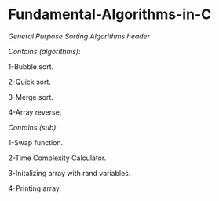 # Fundamental-Algorithms-in-C

*General Purpose Sorting Algorithms header*

*Contains (algorithms)*:

1-Bubble sort.

2-Quick sort.

3-Merge sort. 

4-Array reverse.

*Contains (sub)*:

1-Swap function.

2-Time Complexity Calculator.

3-Initalizing array with rand variables.

4-Printing array.
